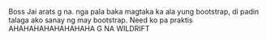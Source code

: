 Boss Jai arats g na. nga pala baka magtaka ka ala yung bootstrap, di padin talaga ako sanay ng may bootstrap. Need ko pa praktis AHAHAHAHAHAHAHAHA G NA WILDRIFT
